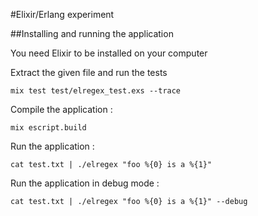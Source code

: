 #Elixir/Erlang experiment

##Installing and running the application

You need Elixir to be installed on your computer

Extract the given file and run the tests

	mix test test/elregex_test.exs --trace

Compile the application :

	mix escript.build

Run the application :

	cat test.txt | ./elregex "foo %{0} is a %{1}" 

Run the application in debug mode :

	cat test.txt | ./elregex "foo %{0} is a %{1}" --debug
